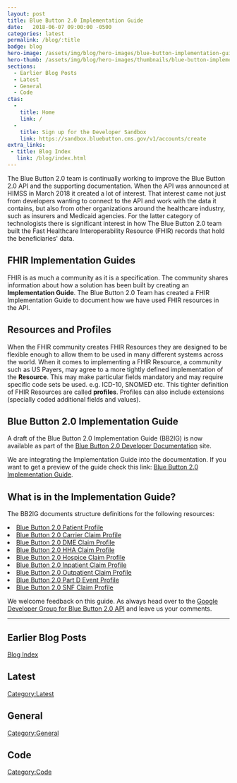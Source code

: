 ```yaml
---
layout: post
title: Blue Button 2.0 Implementation Guide
date:   2018-06-07 09:00:00 -0500
categories: latest
permalink: /blog/:title
badge: blog
hero-image: /assets/img/blog/hero-images/blue-button-implementation-guide.jpg
hero-thumb: /assets/img/blog/hero-images/thumbnails/blue-button-implementation-guide.jpg
sections:
  - Earlier Blog Posts
  - Latest
  - General
  - Code
ctas:
  -
    title: Home
    link: /
  -
    title: Sign up for the Developer Sandbox
    link: https://sandbox.bluebutton.cms.gov/v1/accounts/create
extra_links:
 - title: Blog Index
   link: /blog/index.html
---
```


The Blue Button 2.0 team is continually working to improve the Blue Button 2.0 API and the supporting documentation. When
the API was announced at HIMSS in March 2018 it created a lot of interest. That interest came not just from developers
wanting to connect to the API and work with the data it contains, but also from other organizations around the
healthcare industry, such as insurers and Medicaid agencies. For the latter category of technologists there is significant
interest in how The Blue Button 2.0 team built the Fast Healthcare Interoperability Resource (FHIR) records that hold the
beneficiaries' data.

## FHIR Implementation Guides

FHIR is as much a community as it is a specification. The community shares information about how a solution has been
built by creating an **Implementation Guide**. The Blue Button 2.0 Team has created a FHIR Implementation Guide to
document how we have used FHIR resources in the API.

## Resources and Profiles

When the FHIR community creates FHIR Resources they are designed to be flexible enough to allow them to be used in many
different systems across the world. When it comes to implementing a FHIR Resource, a community such as US Payers, may agree
to a more tightly defined implementation of the **Resource**. This may make particular fields mandatory and may require specific
code sets be used. e.g. ICD-10, SNOMED etc. This tighter definition of FHIR Resources are called **profiles**. Profiles can also
include extensions (specially coded additional fields and values).  

## Blue Button 2.0 Implementation Guide

A draft of the Blue Button 2.0 Implementation Guide (BB2IG) is now available as part of the
[Blue Button 2.0 Developer Documentation](https://bluebutton.cms.gov) site.

We are integrating the Implementation Guide into the documentation. If you want to get a preview of the guide check
this link: [Blue Button 2.0 Implementation Guide](/assets/ig/index.html).

## What is in the Implementation Guide?

The BB2IG documents structure definitions for the following resources:

<li><a href="/assets/ig/StructureDefinition-bluebutton-patient-claim.html">Blue Button 2.0 Patient Profile</a></li>
<li><a href="/assets/ig/StructureDefinition-bluebutton-carrier-claim.html">Blue Button 2.0 Carrier Claim Profile</a></li>
<li><a href="/assets/ig/StructureDefinition-bluebutton-dme-claim.html">Blue Button 2.0 DME Claim Profile</a></li>
<li><a href="/assets/ig/StructureDefinition-bluebutton-hha-claim.html">Blue Button 2.0 HHA Claim Profile</a></li>
<li><a href="/assets/ig/StructureDefinition-bluebutton-hospice-claim.html">Blue Button 2.0 Hospice Claim Profile</a></li>
<li><a href="/assets/ig/StructureDefinition-bluebutton-inpatient-claim.html">Blue Button 2.0 Inpatient Claim Profile</a></li>
<li><a href="/assets/ig/StructureDefinition-bluebutton-outpatient-claim.html">Blue Button 2.0 Outpatient Claim Profile</a></li>
<li><a href="/assets/ig/StructureDefinition-bluebutton-pde-claim.html">Blue Button 2.0 Part D Event Profile</a></li>
<li><a href="/assets/ig/StructureDefinition-bluebutton-snf-claim.html">Blue Button 2.0 SNF Claim Profile</a></li>

We welcome feedback on this guide. As always head over to the [Google Developer Group for Blue Button 2.0 API](https://groups.google.com/forum/#!forum/developer-group-for-cms-blue-button-api) and
leave us your comments.   

---
## Earlier Blog Posts

[Blog Index](/blog/)

## Latest

[Category:Latest](/blog/category/latest.html)

## General
[Category:General](/blog/category/general.html)

## Code
[Category:Code](/blog/category/code.html)

